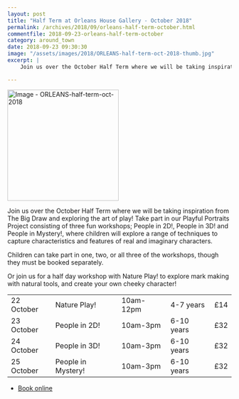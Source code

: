 ```yaml
---
layout: post
title: "Half Term at Orleans House Gallery - October 2018"
permalink: /archives/2018/09/orleans-half-term-october.html
commentfile: 2018-09-23-orleans-half-term-october
category: around_town
date: 2018-09-23 09:30:30
image: "/assets/images/2018/ORLEANS-half-term-oct-2018-thumb.jpg"
excerpt: |
    Join us over the October Half Term where we will be taking inspiration from The Big Draw and exploring the art of play! Take part in our Playful Portraits Project consisting of three fun workshops; People in 2D!, People in 3D! and People in Mystery!, where children will explore a range of techniques to capture characteristics and features of real and imaginary characters.

---
```

<a href="/assets/images/2018/ORLEANS-half-term-oct-2018.jpg" title="Click for a larger image"><img src="/assets/images/2018/ORLEANS-half-term-oct-2018-thumb.jpg" width="250" alt="Image - ORLEANS-half-term-oct-2018"  class="photo right"/></a>

Join us over the October Half Term where we will be taking inspiration from The Big Draw and exploring the art of play! Take part in our Playful Portraits Project consisting of three fun workshops; People in 2D!, People in 3D! and People in Mystery!, where children will explore a range of techniques to capture characteristics and features of real and imaginary characters.

Children can take part in one, two, or all three of the workshops, though they must be booked separately.

Or join us for a half day workshop with Nature Play! to explore mark making with natural tools, and create your own cheeky character!

|            |                    |           |            |           |
| ---------- | ------------------ | --------- | ---------- | --------- |
| 22 October | Nature Play!       | 10am-12pm | 4-7 years  | &pound;14 |
| 23 October | People in 2D!      | 10am-3pm  | 6-10 years | &pound;32 |
| 24 October | People in 3D!      | 10am-3pm  | 6-10 years | &pound;32 |
| 25 October | People in Mystery! | 10am-3pm  | 6-10 years | &pound;32 |

* [Book online](https://www.orleanshousegallery.org/learning/children-families/children/)
